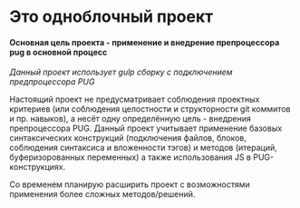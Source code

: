 # Это одноблочный проект
#### Основная цель проекта - применение и внедрение препроцессора pug в основной процесс

*Данный проект использует gulp сборку с подключением предпроцессора PUG*

Настоящий проект не предусматривает соблюдения проектных критериев (или соблюдения целостности и структорности git коммитов и пр. навыков), а несёт одну определённую цель - внедрения препроцессора PUG. Данный проект учитывает применение базовых синтаксических конструкций (подключения файлов, блоков, соблюдения синтаксиса и вложенности тэгов) и методов (итераций, буферизорованных переменных) а также использования JS в PUG-конструкциях.

Со временем планирую расширить проект с возможностями применения более сложных методов/решений.
